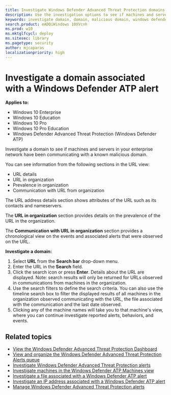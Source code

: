 ```yaml
---
title: Investigate Windows Defender Advanced Threat Protection domains
description: Use the investigation options to see if machines and servers have been communicating with malicious domains.
keywords: investigate domain, domain, malicious domain, windows defender atp, alert, URL
search.product: eADQiWindows 10XVcnh
ms.prod: w10
ms.mktglfcycl: deploy
ms.sitesec: library
ms.pagetype: security
author: mjcaparas
localizationpriority: high
---
```

# Investigate a domain associated with a Windows Defender ATP alert

**Applies to:**

- Windows 10 Enterprise
- Windows 10 Education
- Windows 10 Pro
- Windows 10 Pro Education
- Windows Defender Advanced Threat Protection (Windows Defender ATP)

Investigate a domain to see if machines and servers in your enterprise network have been communicating with a known malicious domain.

You can see information from the following sections in the URL view:

- URL details
- URL in organization
- Prevalence in organization
- Communication with URL from organization

The URL address details section shows attributes of the URL such as its contacts and nameservers.

The **URL in organization** section provides details on the prevalence of the URL in the organization.

The **Communication with URL in organization** section provides a chronological view on the events and associated alerts that were observed on the URL.

**Investigate a domain:**

1. Select **URL** from the **Search bar** drop-down menu.
2. Enter the URL in the **Search** field.
3. Click the search icon   or press **Enter**. Details about the URL are displayed. Note: search results will only be returned for URLs observed in communications from machines in the organization.
4. Use the search filters to define the search criteria. You can also use the timeline search box to filter the displayed results of all machines in the organization observed communicating with the URL, the file associated with the communication and the last date observed.
5. Clicking any of the machine names will take you to that machine's view, where you can continue investigate reported alerts, behaviors, and events.

## Related topics
- [View the Windows Defender Advanced Threat Protection Dashboard](dashboard-windows-defender-advanced-threat-protection.md)
- [View and organize the Windows Defender Advanced Threat Protection Alerts queue](alerts-queue-windows-defender-advanced-threat-protection.md)
- [Investigate Windows Defender Advanced Threat Protection alerts](investigate-alerts-windows-defender-advanced-threat-protection.md)
- [Investigate machines in the Windows Defender ATP Machines view](investigate-machines-windows-defender-advanced-threat-protection.md)
- [Investigate a file associated with a Windows Defender ATP alert](investigate-files-windows-defender-advanced-threat-protection.md)
- [Investigate an IP address associated with a Windows Defender ATP alert](investigate-ip-windows-defender-advanced-threat-protection.md)
- [Manage Windows Defender Advanced Threat Protection alerts](manage-alerts-windows-defender-advanced-threat-protection.md)
